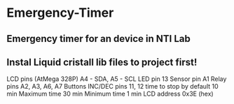 # Emergency-Timer
## Emergency timer for an device in NTI Lab
## Instal Liquid cristall lib files to project first!
LCD pins (AtMega 328P) A4 - SDA, A5 - SCL
LED pin 13
Sensor pin A1
Relay pins A2, A3, A6, A7
Buttons INC/DEC pins 11, 12
time to stop by default 10 min
Maximum time 30 min
Minimum time 1 min
LCD address 0x3E (hex)

